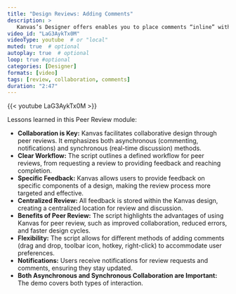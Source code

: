 ```yaml
---
title: "Design Reviews: Adding Comments"
description: >
   Kanvas’s Designer offers enables you to place comments “inline” with your infrastructure as code. Use comments to offer feedback to team members, take detailed design notes, capture helpful tips for your team members, and include justification as to your infrastructure and application configuration decisions. Pay it forward to your future self by leaving historical record for reference later.
video_id: "LaG3AykTx0M"
videoType: youtube  # or "local"
muted: true  # optional
autoplay: true  # optional
loop: true #optional
categories: [Designer]
formats: [video]
tags: [review, collaboration, comments]
duration: "2:47"
---
```


{{< youtube LaG3AykTx0M >}}

Lessons learned in this Peer Review module:

* **Collaboration is Key:** Kanvas facilitates collaborative design through peer reviews. It emphasizes both asynchronous (commenting, notifications) and synchronous (real-time discussion) methods.
* **Clear Workflow:** The script outlines a defined workflow for peer reviews, from requesting a review to providing feedback and reaching completion.
* **Specific Feedback:** Kanvas allows users to provide feedback on specific components of a design, making the review process more targeted and effective.
* **Centralized Review:** All feedback is stored within the Kanvas design, creating a centralized location for review and discussion.
* **Benefits of Peer Review:** The script highlights the advantages of using Kanvas for peer review, such as improved collaboration, reduced errors, and faster design cycles.
* **Flexibility:** The script allows for different methods of adding comments (drag and drop, toolbar icon, hotkey, right-click) to accommodate user preferences.
* **Notifications:** Users receive notifications for review requests and comments, ensuring they stay updated.
* **Both Asynchronous and Synchronous Collaboration are Important:** The demo covers both types of interaction.
